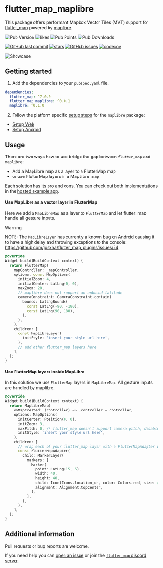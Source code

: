 # flutter_map_maplibre

This package offers performant Mapbox Vector Tiles (MVT) support
for [flutter_map](https://pub.dev/packages/flutter_map)
powered by [maplibre](https://pub.dev/packages/maplibre).

[![Pub Version](https://img.shields.io/pub/v/flutter_map_maplibre)](https://pub.dev/packages/flutter_map_maplibre)
[![likes](https://img.shields.io/pub/likes/flutter_map_maplibre?logo=flutter)](https://pub.dev/packages/flutter_map_maplibre)
[![Pub Points](https://img.shields.io/pub/points/flutter_map_maplibre)](https://pub.dev/packages/flutter_map_maplibre/score)
[![Pub Downloads](https://img.shields.io/pub/dm/flutter_map_maplibre)](https://pub.dev/packages/flutter_map_maplibre)

[![GitHub last commit](https://img.shields.io/github/last-commit/josxha/flutter_map_plugins)](https://github.com/josxha/flutter_map_plugins)
[![stars](https://badgen.net/github/stars/josxha/flutter_map_plugins?label=stars&color=green&icon=github)](https://github.com/josxha/flutter_map_plugins/stargazers)
[![GitHub issues](https://img.shields.io/github/issues/josxha/flutter_map_plugins)](https://github.com/josxha/flutter_map_plugins/issues)
[![codecov](https://codecov.io/gh/josxha/flutter_map_plugins/graph/badge.svg?token=5045489G7X)](https://codecov.io/gh/josxha/flutter_map_plugins)

![Showcase](https://raw.githubusercontent.com/josxha/flutter_map_plugins/1dbc16057899a7aa6ccb57ecc2f9bb1e53c87b0b/showcase.gif)

## Getting started

1. Add the dependencies to your `pubspec.yaml` file.

```yaml
dependencies:
  flutter_map: ^7.0.0
  flutter_map_maplibre: ^0.0.1
  maplibre: ^0.1.0
```

2. Follow the platform
   specific [setup steps](https://flutter-maplibre.pages.dev/docs/category/getting-started)
   for the `maplibre` package:

- [Setup Web](https://flutter-maplibre.pages.dev/docs/getting-started/setup-web)
- [Setup Android](https://flutter-maplibre.pages.dev/docs/getting-started/setup-android)

## Usage

There are two ways how to use bridge the gap between `flutter_map`
and `maplibre`:

- Add a MapLibre map as a layer to a FlutterMap map
- or use FlutterMap layers in a MapLibre map

Each solution has its pro and cons. You can check out both implementations in
the [hosted example app](https://flutter-map-plugins.web.app/).

#### Use MapLibre as a vector layer in FlutterMap

Here we add a `MapLibreMap` as a layer to `FlutterMap` and let flutter_map
handle all gesture inputs.

> [!WARNING]
> NOTE: The `MapLibreLayer` has currently a known bug on Android causing it to
> have a high delay and throwing exceptions to the
> console: https://github.com/josxha/flutter_map_plugins/issues/54

```dart
@override
Widget build(BuildContext context) {
  return FlutterMap(
    mapController: _mapController,
    options: const MapOptions(
      initialZoom: 4,
      initialCenter: LatLng(0, 0),
      maxZoom: 20,
      // maplibre does not support an unbound latitude
      cameraConstraint: CameraConstraint.contain(
        bounds: LatLngBounds(
          const LatLng(-90, -180),
          const LatLng(90, 180),
        ),
      ),
    ),
    children: [
      const MapLibreLayer(
        initStyle: 'insert your style url here',
      ),
      // add other flutter_map layers here
    ],
  );
}
```

#### Use FlutterMap layers inside MapLibre

In this solution we use `FlutterMap` layers in `MapLibreMap`.
All gesture inputs are handled by maplibre.

```dart
@override
Widget build(BuildContext context) {
  return MapLibreMap(
    onMapCreated: (controller) => _controller = controller,
    options: MapOptions(
      initCenter: Position(0, 0),
      initZoom: 3,
      maxPitch: 0, // flutter_map doesn't support camera pitch, disable it here
      initStyle: 'insert your style url here',
    ),
    children: [
      // wrap each of your flutter_map layer with a FlutterMapAdapter widget
      const FlutterMapAdapter(
        child: MarkerLayer(
          markers: [
            Marker(
              point: LatLng(15, 5),
              width: 40,
              height: 40,
              child: Icon(Icons.location_on, color: Colors.red, size: 40),
              alignment: Alignment.topCenter,
            ),
          ],
        ),
      ),
    ],
  );
}
```

## Additional information

Pull requests or bug reports are welcome.

If you need help you
can [open an issue](https://github.com/josxha/flutter_map_plugins/issues/new/choose)
or join
the [`flutter_map` discord server](https://discord.gg/BwpEsjqMAH).
